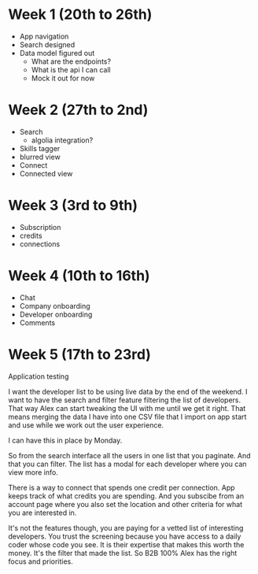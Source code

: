 
# Week 1 (20th to 26th)
- App navigation
- Search designed
- Data model figured out
	- What are the endpoints?
	- What is the api I can call
	- Mock it out for now

# Week 2 (27th to 2nd)
- Search
	- algolia integration?
- Skills tagger
- blurred view
- Connect
- Connected view

# Week 3 (3rd to 9th)
- Subscription
- credits
- connections

# Week 4 (10th to 16th)
- Chat
- Company onboarding
- Developer onboarding
- Comments

# Week 5 (17th to 23rd)
Application testing



I want the developer list to be using live data by the end of the weekend. I want to have the search and filter feature filtering the list of developers. That way Alex can start tweaking the UI with me until we get it right. That means merging the data I have into one CSV file that I import on app start and use while we work out the user experience.

I can have this in place by Monday.

So from the search interface all the users in one list that you paginate. And that you can filter. The list has a modal for each developer where you can view more info.

There is a way to connect that spends one credit per connection. App keeps track of what credits you are spending. And you subscibe from an account page where you also set the location and other criteria for what you are interested in.

It's not the features though, you are paying for a vetted list of interesting developers. You trust the screening because you have access to a daily coder whose code you see. It is their expertise that makes this worth the money. It's the filter that made the list. So B2B 100% Alex has the right focus and priorities.
